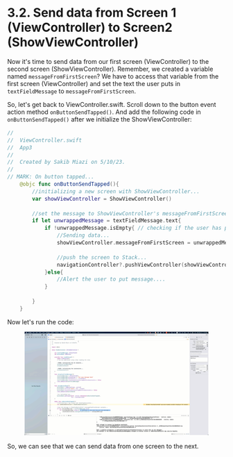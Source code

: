 # 3.2. Send data from Screen 1 (ViewController) to Screen2 (ShowViewController)

Now it's time to send data from our first screen (ViewController) to the second screen (ShowViewController). Remember, we created a variable named `messageFromFirstScreen`? We have to access that variable from the first screen (ViewController) and set the text the user puts in `textFieldMessage` to `messageFromFirstScreen`.

So, let's get back to ViewController.swift. Scroll down to the button event action method `onButtonSendTapped()`. And add the following code in `onButtonSendTapped()` after we initialize the ShowViewController:

```swift
//
//  ViewController.swift
//  App3
//
//  Created by Sakib Miazi on 5/10/23.
//
// MARK: On button tapped...
    @objc func onButtonSendTapped(){
        //initializing a new screen with ShowViewController...
        var showViewController = ShowViewController()
        
        //set the message to ShowViewController's messageFromFirstScreen variable...
        if let unwrappedMessage = textFieldMessage.text{
            if !unwrappedMessage.isEmpty{ // checking if the user has put any message...
                //Sending data...
                showViewController.messageFromFirstScreen = unwrappedMessage
                
                //push the screen to Stack...
                navigationController?.pushViewController(showViewController, animated: true)
            }else{
                //Alert the user to put message....
            }
            
        }
    }
```

Now let's run the code:

<figure><img src="../.gitbook/assets/eight (1).gif" alt=""><figcaption></figcaption></figure>

So, we can see that we can send data from one screen to the next.
